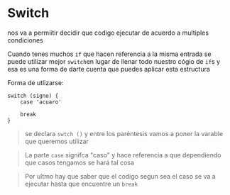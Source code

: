 # Switch

nos va a permiitir decidir que codigo ejecutar de acuerdo a multiples condiciones 


Cuando tenes muchos ```if``` que hacen referencia a la misma entrada se puede utilizar mejor ```switch```en lugar de llenar todo nuestro cógio de ```if```s y esa es una forma de darte cuenta que puedes aplicar esta estructura 

Forma de utlizarse:

```
switch (signo) {
	case 'acuaro'
	
	break
}
```
> se declara ```swtch ()``` y entre los paréntesis vamos a poner la varable que queremos utilizar

> La parte ```case``` signifca "caso" y hace referencia a que dependiendo que casos tengamos se hará tal cosa 

>Por ultmo hay que saber que el codigo segun sea el caso se va a ejecutar hasta que encuentre un ```break```